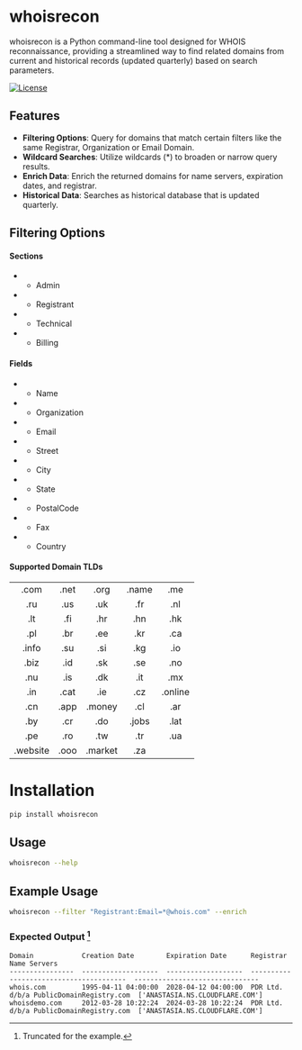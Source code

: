 # whoisrecon

whoisrecon is a Python command-line tool designed for WHOIS reconnaissance, providing a streamlined way to find related domains from current and historical records (updated quarterly) based on search parameters.


[![License](https://img.shields.io/badge/License-Apache_2.0-blue.svg)](https://opensource.org/licenses/Apache-2.0)



## Features

- **Filtering Options**: Query for domains that match certain filters like the same Registrar, Organization or Email Domain.
- **Wildcard Searches**: Utilize wildcards (*) to broaden or narrow query results.
- **Enrich Data**: Enrich the returned domains for name servers, expiration dates, and registrar.
- **Historical Data**: Searches as historical database that is updated quarterly.


## Filtering Options

#### Sections
 - - Admin
 - - Registrant
 - - Technical
 - - Billing
 
#### Fields
 - - Name
 - - Organization
 - - Email
 - - Street
 - - City
 - - State
 - - PostalCode
 - - Fax
 - - Country


#### Supported Domain TLDs

|          |           |          |          |          |
|:--------:|:---------:|:--------:|:--------:|:--------:|
| .com     | .net      | .org     | .name    | .me      |
| .ru      | .us       | .uk      | .fr      | .nl      |
| .lt      | .fi       | .hr      | .hn      | .hk      |
| .pl      | .br       | .ee      | .kr      | .ca      |
| .info    | .su       | .si      | .kg      | .io      |
| .biz     | .id       | .sk      | .se      | .no      |
| .nu      | .is       | .dk      | .it      | .mx      |
| .in      | .cat      | .ie      | .cz      | .online  |
| .cn      | .app      | .money   | .cl      | .ar      |
| .by      | .cr       | .do      | .jobs    | .lat     |
| .pe      | .ro       | .tw      | .tr      | .ua      |
| .website | .ooo      | .market  | .za      |          |

# Installation

```bash
pip install whoisrecon
```

## Usage

```bash
whoisrecon --help
```

## Example Usage
```bash
whoisrecon --filter "Registrant:Email=*@whois.com" --enrich
```

### Expected Output [^1]
```
Domain            Creation Date        Expiration Date      Registrar                                Name Servers
----------------  -------------------  -------------------  ---------------------------------------  -------------------------------
whois.com         1995-04-11 04:00:00  2028-04-12 04:00:00  PDR Ltd. d/b/a PublicDomainRegistry.com  ['ANASTASIA.NS.CLOUDFLARE.COM']
whoisdemo.com     2012-03-28 10:22:24  2024-03-28 10:22:24  PDR Ltd. d/b/a PublicDomainRegistry.com  ['ANASTASIA.NS.CLOUDFLARE.COM']
```
[^1]: Truncated for the example.

